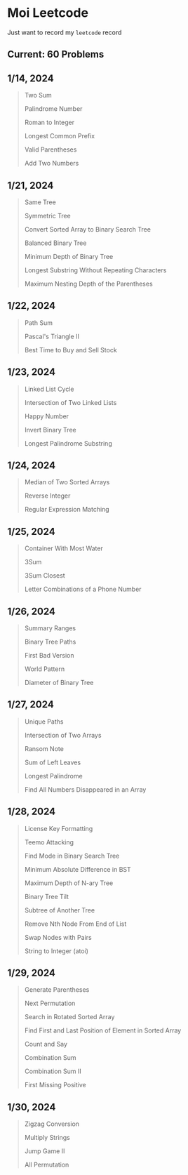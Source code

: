 # Moi Leetcode

Just want to record my `leetcode` record 
## Current: 60 Problems

## 1/14, 2024
> Two Sum
> 
> Palindrome Number
> 
> Roman to Integer
> 
> Longest Common Prefix
>
> Valid Parentheses
> 
> Add Two Numbers

## 1/21, 2024
> Same Tree
> 
> Symmetric Tree
> 
> Convert Sorted Array to Binary Search Tree
> 
> Balanced Binary Tree
> 
> Minimum Depth of Binary Tree
> 
> Longest Substring Without Repeating Characters
> 
> Maximum Nesting Depth of the Parentheses

## 1/22, 2024
> Path Sum
>
> Pascal's Triangle II
> 
> Best Time to Buy and Sell Stock

## 1/23, 2024
> Linked List Cycle
>
> Intersection of Two Linked Lists
>
> Happy Number
> 
> Invert Binary Tree
> 
> Longest Palindrome Substring

## 1/24, 2024
> Median of Two Sorted Arrays
> 
> Reverse Integer
>
> Regular Expression Matching

## 1/25, 2024
> Container With Most Water
> 
> 3Sum
>
> 3Sum Closest
>
> Letter Combinations of a Phone Number

## 1/26, 2024
> Summary Ranges
> 
> Binary Tree Paths
>
> First Bad Version
>
> World Pattern
>
> Diameter of Binary Tree

## 1/27, 2024
> Unique Paths
>
> Intersection of Two Arrays
>
> Ransom Note
>
> Sum of Left Leaves
>
> Longest Palindrome
> 
> Find All Numbers Disappeared in an Array

## 1/28, 2024
> License Key Formatting
>
> Teemo Attacking
>
> Find Mode in Binary Search Tree
>
> Minimum Absolute Difference in BST
>
> Maximum Depth of N-ary Tree
>
> Binary Tree Tilt
>
> Subtree of Another Tree
>
> Remove Nth Node From End of List
>
> Swap Nodes with Pairs
>
> String to Integer (atoi)

## 1/29, 2024
> Generate Parentheses
>
> Next Permutation
>
> Search in Rotated Sorted Array
>
> Find First and Last Position of Element in Sorted Array
>
> Count and Say
>
> Combination Sum
>
> Combination Sum II
>
> First Missing Positive

## 1/30, 2024
> Zigzag Conversion
>
> Multiply Strings
> 
> Jump Game II
>
> All Permutation